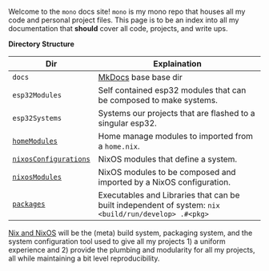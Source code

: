 Welcome to the `mono` docs site! `mono` is my mono repo that houses all my 
code and personal project files. This
page is to be an index into all my documentation that **should** cover all
code, projects, and write ups.
  
**Directory Structure**
  
| Dir | Explaination |
| --- | ------------ |
| `docs`                | [MkDocs](https://www.mkdocs.org/) base base dir |
| `esp32Modules`        | Self contained esp32 modules that can be composed to make systems. |
| `esp32Systems`        | Systems our projects that are flashed to a singular esp32. |
| [`homeModules`](#3-nixos-and-home-manager-modules)         | Home manage modules to imported from a `home.nix`. |
| [`nixosConfigurations`](#2-nixos-configurations) | NixOS modules that define a system. |
| [`nixosModules`](#3-nixos-and-home-manager-modules)        | NixOS modules to be composed and imported by a NixOS configuration. |
| [`packages`](#4-packages)            | Executables and Libraries that can be built independent of system: `nix <build/run/develop> .#<pkg>` |
  
[Nix and NixOS](https://nixos.org/) will be the (meta) build system, packaging system, and the
system configuration tool used to give all my projects 1) a uniform experience and 2) provide the
plumbing and modularity for all my projects, all while maintaining a bit level reproducibility.
